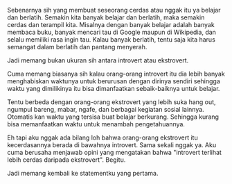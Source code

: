Sebenarnya sih yang membuat seseorang cerdas atau nggak itu ya belajar dan berlatih. Semakin kita banyak belajar dan berlatih, maka semakin cerdas dan terampil kita. Misalnya dengan banyak belajar adalah banyak membaca buku, banyak mencari tau di Google maupun di Wikipedia, dan selalu memiliki rasa ingin tau. Kalau banyak berlatih, tentu saja kita harus semangat dalam berlatih dan pantang menyerah.

Jadi memang bukan ukuran sih antara introvert atau ekstrovert.

Cuma memang biasanya sih kalau orang-orang introvert itu dia lebih banyak menghabiskan waktunya untuk berurusan dengan dirinya sendiri sehingga waktu yang dimilikinya itu bisa dimanfaatkan sebaik-baiknya untuk belajar.

Tentu berbeda dengan orang-orang ekstrovert yang lebih suka hang out, ngumpul bareng, mabar, ngafe, dan berbagai kegiatan sosial lainnya. Otomatis kan waktu yang tersisa buat belajar berkurang. Sehingga kurang bisa memanfaatkan waktu untuk menambah pengetahuannya.

Eh tapi aku nggak ada bilang loh bahwa orang-orang ekstrovert itu kecerdasannya berada di bawahnya introvert. Sama sekali nggak ya. Aku cuma berusaha menjawab opini yang mengatakan bahwa "introvert terlihat lebih cerdas daripada ekstrovert". Begitu.

Jadi memang kembali ke statementku yang pertama.